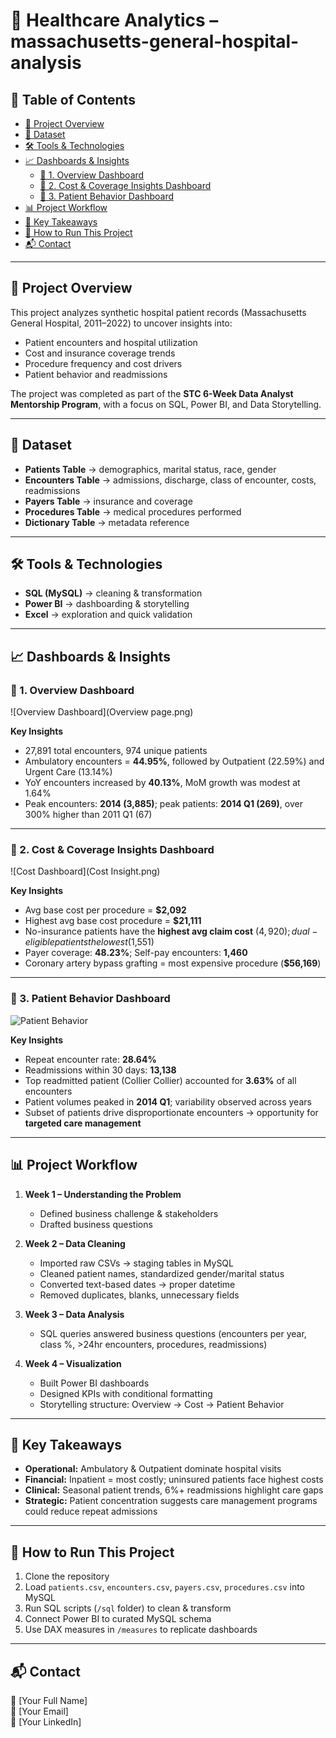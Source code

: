 # 🏥 Healthcare Analytics – massachusetts-general-hospital-analysis
 

## 📑 Table of Contents  
- [📌 Project Overview](#-project-overview)  
- [📂 Dataset](#-dataset)  
- [🛠 Tools & Technologies](#-tools--technologies)  
- [📈 Dashboards & Insights](#-dashboards--insights)  
  - [🔹 1. Overview Dashboard](#-1-overview-dashboard)  
  - [🔹 2. Cost & Coverage Insights Dashboard](#-2-cost--coverage-insights-dashboard)  
  - [🔹 3. Patient Behavior Dashboard](#-3-patient-behavior-dashboard)  
- [📊 Project Workflow](#-project-workflow)  
- [📌 Key Takeaways](#-key-takeaways)  
- [🚀 How to Run This Project](#-how-to-run-this-project)  
- [📬 Contact](#-contact)  

---

## 📌 Project Overview
This project analyzes synthetic hospital patient records (Massachusetts General Hospital, 2011–2022) to uncover insights into:  
- Patient encounters and hospital utilization  
- Cost and insurance coverage trends  
- Procedure frequency and cost drivers  
- Patient behavior and readmissions  

The project was completed as part of the **STC 6-Week Data Analyst Mentorship Program**, with a focus on SQL, Power BI, and Data Storytelling.  

---

## 📂 Dataset
- **Patients Table** → demographics, marital status, race, gender  
- **Encounters Table** → admissions, discharge, class of encounter, costs, readmissions  
- **Payers Table** → insurance and coverage  
- **Procedures Table** → medical procedures performed  
- **Dictionary Table** → metadata reference  

---

## 🛠 Tools & Technologies
- **SQL (MySQL)** → cleaning & transformation  
- **Power BI** → dashboarding & storytelling  
- **Excel** → exploration and quick validation  

---

## 📈 Dashboards & Insights

### 🔹 1. Overview Dashboard  
![Overview Dashboard](Overview page.png)  

**Key Insights**  
- 27,891 total encounters, 974 unique patients  
- Ambulatory encounters = **44.95%**, followed by Outpatient (22.59%) and Urgent Care (13.14%)  
- YoY encounters increased by **40.13%**, MoM growth was modest at 1.64%  
- Peak encounters: **2014 (3,885)**; peak patients: **2014 Q1 (269)**, over 300% higher than 2011 Q1 (67)  

---

### 🔹 2. Cost & Coverage Insights Dashboard  
![Cost Dashboard](Cost Insight.png)  

**Key Insights**  
- Avg base cost per procedure = **$2,092**  
- Highest avg base cost procedure = **$21,111**  
- No-insurance patients have the **highest avg claim cost** ($4,920); dual-eligible patients the lowest ($1,551)  
- Payer coverage: **48.23%**; Self-pay encounters: **1,460**  
- Coronary artery bypass grafting = most expensive procedure (**$56,169**)  

---

### 🔹 3. Patient Behavior Dashboard  
![Patient Behavior](patients_behavior.png)  

**Key Insights**  
- Repeat encounter rate: **28.64%**  
- Readmissions within 30 days: **13,138**  
- Top readmitted patient (Collier Collier) accounted for **3.63%** of all encounters  
- Patient volumes peaked in **2014 Q1**; variability observed across years  
- Subset of patients drive disproportionate encounters → opportunity for **targeted care management**  

---

## 📊 Project Workflow
1. **Week 1 – Understanding the Problem**  
   - Defined business challenge & stakeholders  
   - Drafted business questions  

2. **Week 2 – Data Cleaning**  
   - Imported raw CSVs → staging tables in MySQL  
   - Cleaned patient names, standardized gender/marital status  
   - Converted text-based dates → proper datetime  
   - Removed duplicates, blanks, unnecessary fields  

3. **Week 3 – Data Analysis**  
   - SQL queries answered business questions (encounters per year, class %, >24hr encounters, procedures, readmissions)  

4. **Week 4 – Visualization**  
   - Built Power BI dashboards  
   - Designed KPIs with conditional formatting  
   - Storytelling structure: Overview → Cost → Patient Behavior  

---

## 📌 Key Takeaways
- **Operational:** Ambulatory & Outpatient dominate hospital visits  
- **Financial:** Inpatient = most costly; uninsured patients face highest costs  
- **Clinical:** Seasonal patient trends, 6%+ readmissions highlight care gaps  
- **Strategic:** Patient concentration suggests care management programs could reduce repeat admissions  

---

## 🚀 How to Run This Project
1. Clone the repository  
2. Load `patients.csv`, `encounters.csv`, `payers.csv`, `procedures.csv` into MySQL  
3. Run SQL scripts (`/sql` folder) to clean & transform  
4. Connect Power BI to curated MySQL schema  
5. Use DAX measures in `/measures` to replicate dashboards  

---

## 📬 Contact
👤 [Your Full Name]  
📧 [Your Email]  
🔗 [Your LinkedIn]  
